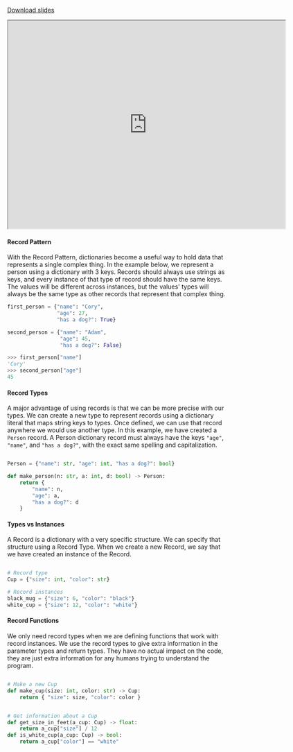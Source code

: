 
[Download slides](Records.pdf)


<iframe style="width: 640px; height: 480px;" width="300" height="150" allowfullscreen="allowfullscreen" webkitallowfullscreen="webkitallowfullscreen" mozallowfullscreen="mozallowfullscreen"
title="Introduction.pdf"
src="https://www.youtube.com/embed/3hUbAo6m2G8?feature=oembed&amp;rel=0" 
></iframe>


#### Record Pattern

With the Record Pattern, dictionaries become a useful way to hold data that represents a single complex thing.
In the example below, we represent a person using a dictionary with 3 keys.
Records should always use strings as keys, and every instance of that type of record should have the same keys.
The values will be different across instances, but the values' types will always be the same type as other records that represent that complex thing.

```python
first_person = {"name": "Cory", 
                "age": 27, 
                "has a dog?": True}

second_person = {"name": "Adam", 
                 "age": 45, 
                 "has a dog?": False}

>>> first_person["name"]
'Cory'
>>> second_person["age"]
45
```

#### Record Types

A major advantage of using records is that we can be more precise with our types.
We can create a new type to represent records using a dictionary literal that
maps string keys to types.
Once defined, we can use that record anywhere we would use another type.
In this example, we have created a `Person` record.
A Person dictionary record must always have the keys `"age"`, `"name"`, and `"has a dog?"`, with the exact same spelling and capitalization.

```python

Person = {"name": str, "age": int, "has a dog?": bool}

def make_person(n: str, a: int, d: bool) -> Person:
    return {
        "name": n,
        "age": a,
        "has a dog?": d
    }
```

#### Types vs Instances

A Record is a dictionary with a very specific structure.
We can specify that structure using a Record Type.
When we create a new Record, we say that we have created an instance of the Record.

```python

# Record type
Cup = {"size": int, "color": str}

# Record instances
black_mug = {"size": 6, "color": "black"}
white_cup = {"size": 12, "color": "white"}

```

#### Record Functions
We only need record types when we are defining functions that work with record instances.
We use the record types to give extra information in the parameter types and return types.
They have no actual impact on the code, they are just extra information for any humans trying to understand the program.

```python

# Make a new Cup
def make_cup(size: int, color: str) -> Cup:
    return { "size": size, "color": color }


# Get information about a Cup
def get_size_in_feet(a_cup: Cup) -> float:
    return a_cup["size"] / 12
def is_white_cup(a_cup: Cup) -> bool:
    return a_cup["color"] == "white"


```